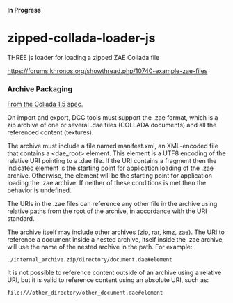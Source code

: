 **In Progress**

# zipped-collada-loader-js
THREE js loader for loading a zipped ZAE Collada file

https://forums.khronos.org/showthread.php/10740-example-zae-files

### Archive Packaging
[From the Collada 1.5 spec.](https://www.khronos.org/files/collada_spec_1_5.pdf)

On import and export, DCC tools must support the .zae format, which is a zip archive of one or several
.dae files (COLLADA documents) and all the referenced content (textures).

The archive must include a file named manifest.xml, an XML-encoded file that contains a <dae_root>
element. This element is a UTF8 encoding of the relative URI pointing to a .dae file. If the URI contains a
fragment then the indicated element is the starting point for application loading of the .zae archive.
Otherwise, the <scene> element will be the starting point for application loading the .zae archive. If
neither of these conditions is met then the behavior is undefined.
  
The URIs in the .zae files can reference any other file in the archive using relative paths from the root of the
archive, in accordance with the URI standard.

The archive itself may include other archives (zip, rar, kmz, zae). The URI to reference a document
inside a nested archive, itself inside the .zae archive, will use the name of the nested archive in the path.
For example:

`./internal_archive.zip/directory/document.dae#element`

It is not possible to reference content outside of an archive using a relative URI, but it is valid to reference
content using an absolute URI, such as:

`file:///other_directory/other_document.dae#element`
